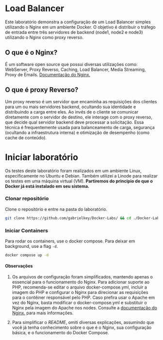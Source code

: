 # Load Balancer

Este laboratório demonstra a configuração de um Load Balancer simples utilizando o Nginx em um ambiente Docker. O objetivo é distribuir o tráfego de entrada entre três servidores de backend (node1, node2 e node3) utilizando o Nginx como proxy reverso.

## O que é o Nginx?

É um software open source que possui diversas utilizações como: WebServer, Proxy Reverso, Caching, Load Balancer, Media Streaming, Proxy de Emails. [Documentação do Nginx.](https://nginx.org/en/docs/)

## O que é proxy Reverso?

Um proxy reverso é um servidor que encaminha as requisições dos clientes para um ou mais servidores backend, ocultando sua identidade e distribuindo a carga entre eles. Ao invés de o cliente se comunicar diretamente com o servidor de destino, ele interage com o proxy reverso, que decide qual servidor backend deve processar a solicitação. Essa técnica é frequentemente usada para balanceamento de carga, segurança (ocultando a infraestrutura interna) e otimização de desempenho (como cache de conteúdo).

# Iniciar laboratório

Os testes deste laboratório foram realizados em um ambiente Linux, especificamente no Ubuntu e Debian. Também utilizei a Linode para realizar os testes em uma máquina virtual (VM). **Partiremos do princípio de que o Docker já está instalado em seu sistema.**

### Clonar repositório

Clone o repositório e entre na pasta do laboratório.

```bash
git clone https://github.com/gabrielkey/Docker-Labs/ && cd ./Docker-Labs/labs/LoadBalancer
```

### Iniciar Containers

Para rodar os containers, use o docker compose. Para deixar em background, use a flag `-d`.

```bash
docker compose up -d
```

#### Observações

1. Os arquivos de configuração foram simplificados, mantendo apenas o essencial para o funcionamento do Nginx. Para adicionar suporte ao PHP, recomenda-se editar o arquivo docker-compose.yml, incluir a imagem do PHP e configurar o Nginx para direcionar as requisições para o contêiner responsável pelo PHP. Caso prefira usar o Apache em vez do Nginx, basta modificar o docker-compose.yml e substituir o Nginx pela imagem do Apache nos nodes. Consulte a [documentação do Nginx.](https://nginx.org/en/docs/) para mais informações.

2. Para simplificar o *README*, omiti diversas explicações, assumindo que você já tenha conhecimento sobre o que é o Nginx, sua configuração básica, e o funcionamento do Docker Compose.